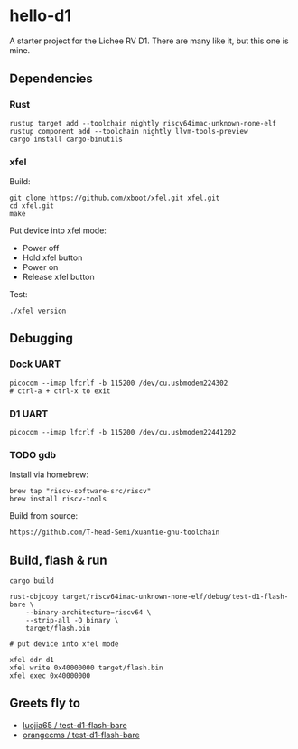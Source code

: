 # hello-d1

A starter project for the Lichee RV D1. There are many like it, but this one is mine.

## Dependencies

### Rust

    rustup target add --toolchain nightly riscv64imac-unknown-none-elf
    rustup component add --toolchain nightly llvm-tools-preview
    cargo install cargo-binutils

### xfel

Build:

    git clone https://github.com/xboot/xfel.git xfel.git
    cd xfel.git
    make

Put device into xfel mode:

* Power off
* Hold xfel button
* Power on
* Release xfel button

Test:

    ./xfel version



## Debugging

### Dock UART

    picocom --imap lfcrlf -b 115200 /dev/cu.usbmodem224302
    # ctrl-a + ctrl-x to exit

### D1 UART

    picocom --imap lfcrlf -b 115200 /dev/cu.usbmodem22441202

### TODO gdb

Install via homebrew:

    brew tap "riscv-software-src/riscv"
    brew install riscv-tools

Build from source:

    https://github.com/T-head-Semi/xuantie-gnu-toolchain



## Build, flash & run

    cargo build

    rust-objcopy target/riscv64imac-unknown-none-elf/debug/test-d1-flash-bare \
        --binary-architecture=riscv64 \
        --strip-all -O binary \
        target/flash.bin

    # put device into xfel mode

    xfel ddr d1
    xfel write 0x40000000 target/flash.bin
    xfel exec 0x40000000



## Greets fly to

* [luojia65 / test-d1-flash-bare](https://github.com/luojia65/test-d1-flash-bare)
* [orangecms / test-d1-flash-bare](https://github.com/orangecms/test-d1-flash-bare/tree/dram-rerere)

